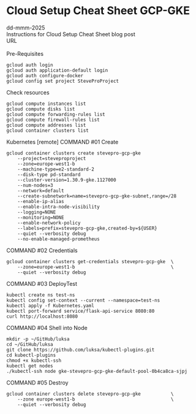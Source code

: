 # Cloud Setup Cheat Sheet GCP-GKE
dd-mmm-2025
<br />
Instructions for Cloud Setup Cheat Sheet blog post
<br />URL
<br /><br />
Pre-Requisites
```
gcloud auth login
gcloud auth application-default login
gcloud auth configure-docker
gcloud config set project SteveProProject
```
Check resources
```
gcloud compute instances list
gcloud compute disks list
gcloud compute forwarding-rules list
gcloud compute firewall-rules list
gcloud compute addresses list
gcloud container clusters list
```

Kubernetes [remote]
COMMAND #01 Create
```
gcloud container clusters create stevepro-gcp-gke
    --project=steveproproject
    --zone=europe-west1-b  
    --machine-type=e2-standard-2  
    --disk-type pd-standard 
    --cluster-version=1.30.9-gke.1127000 
    --num-nodes=3 
    --network=default 
    --create-subnetwork=name=stevepro-gcp-gke-subnet,range=/28 
    --enable-ip-alias 
    --enable-intra-node-visibility 
    --logging=NONE 
    --monitoring=NONE 
    --enable-network-policy 
    --labels=prefix=stevepro-gcp-gke,created-by=${USER}
    --quiet --verbosity debug 
    --no-enable-managed-prometheus
```

COMMAND #02 Credentials
```
gcloud container clusters get-credentials stevepro-gcp-gke  \
    --zone=europe-west1-b                                   \
    --quiet --verbosity debug
```

COMMAND #03 DeployTest
```
kubectl create ns test-ns
kubectl config set-context --current --namespace=test-ns
kubectl apply -f Kubernetes.yaml
kubectl port-forward service/flask-api-service 8080:80
curl http://localhost:8080
```

COMMAND #04 Shell into Node
```
mkdir -p ~/GitHub/luksa
cd ~/GitHub/luksa
git clone https://github.com/luksa/kubectl-plugins.git
cd kubectl-plugins
chmod +x kubectl-ssh
kubectl get nodes
./kubectl-ssh node gke-stevepro-gcp-gke-default-pool-0b4ca8ca-sjpj
```

COMMAND #05 Destroy
```
gcloud container clusters delete stevepro-gcp-gke           \
    --zone europe-west1-b                                   \
    --quiet --verbosity debug
```